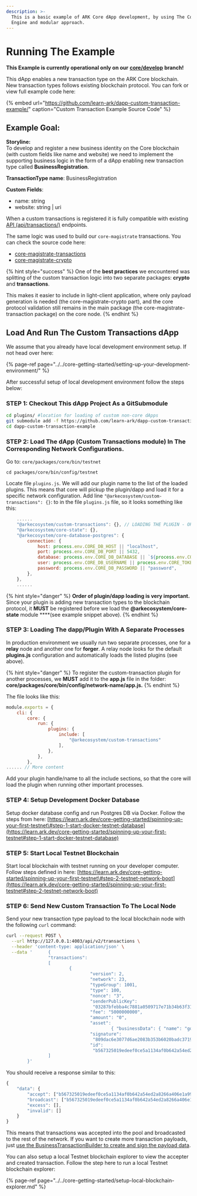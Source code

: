 ```yaml
---
description: >-
  This is a basic example of ARK Core dApp development, by using The Core GTI
  Engine and modular approach.
---
```


# Running The Example

**This Example is currently operational only on our** [**core/develop**](https://github.com/ArkEcosystem/core/tree/develop) **branch!**

This dApp enables a new transaction type on the ARK Core blockchain. New transaction types follows existing blockchain protocol. You can fork or view full example code here:

{% embed url="https://github.com/learn-ark/dapp-custom-transaction-example/" caption="Custom Transaction Example Source Code" %}

## Example Goal: 

**Storyline:**  
To develop and register  a new business identity on the Core blockchain \(with custom fields like name and website\) we need to implement the supporting business logic in the form of a dApp enabling new transaction type called **BusinessRegistration**.

**TransactionType name**: BusinessRegistration 

**Custom Fields**:

* name: string
* website: string \| uri

When a custom transactions is registered it is fully compatible with existing [API \(api/transactions/\)](https://api.ark.dev/public-rest-api/endpoints/transactions) endpoints.

The same logic was used to build our `core-magistrate` transactions. You can check the source code here:

* [core-magistrate-transactions](https://github.com/ArkEcosystem/core/tree/develop/packages/core-magistrate-transactions)
* [core-magistrate-crypto](https://github.com/ArkEcosystem/core/tree/develop/packages/core-magistrate-crypto)

{% hint style="success" %}
One of the **best practices** we encountered was splitting of the custom transaction logic into two separate packages: **crypto** and **transactions**. 

This makes it easier to include in light-client application, where only payload generation is needed \(the core-magistrate-crypto part\), and the core protocol validation still remains in the main package \(the core-magistrate-transaction package\) on the core node.
{% endhint %}

## Load And Run The Custom Transactions dApp

We assume that you already have local development environment setup. If not head over here:

{% page-ref page="../../core-getting-started/setting-up-your-development-environment/" %}

After successful setup of local development environment follow the steps below:

### STEP 1: Checkout This dApp Project As a GitSubmodule

```bash
cd plugins/ #location for loading of custom non-core dApps
git submodule add -f https://github.com/learn-ark/dapp-custom-transaction-example
cd dapp-custom-transaction-example
```

### STEP 2: Load The dApp \(Custom Transactions module\) In The Corresponding Network Configurations.

Go to: `core/packages/core/bin/testnet`

```text
cd packages/core/bin/config/testnet
```

Locate file `plugins.js`. We will add our plugin name to the list of the loaded plugins. This means that core will pickup the plugin/dapp and load it for a specific network configuration. Add line `"@arkecosystem/custom-transactions": {}`: to in the file `plugins.js` file, so it looks something like this:

```javascript
    ......
    "@arkecosystem/custom-transactions": {}, // LOADING THE PLUGIN - ORDER IS IMPORTANT
    "@arkecosystem/core-state": {},
    "@arkecosystem/core-database-postgres": {
        connection: {
            host: process.env.CORE_DB_HOST || "localhost",
            port: process.env.CORE_DB_PORT || 5432,
            database: process.env.CORE_DB_DATABASE || `${process.env.CORE_TOKEN}_${process.env.CORE_NETWORK_NAME}`,
            user: process.env.CORE_DB_USERNAME || process.env.CORE_TOKEN,
            password: process.env.CORE_DB_PASSWORD || "password",
        },
    },
    ......
```

{% hint style="danger" %}
**Order of plugin/dapp loading is very important.** Since your plugin is adding new transaction types to the blockchain protocol, it **MUST** be registered before we load the  **@arkecosystem/core-state** module ****\(see example snippet above\).
{% endhint %}

### STEP 3: Loading The dapp/Plugin With A Separate Processes

In production environment we usually run two separate processes, one for a **relay** node and another one for **forger**. A relay node looks for the default **plugins.js** configuration and automatically loads the listed plugins \(see above\).

{% hint style="danger" %}
To register the custom-transaction plugin for another processes, we **MUST** add it to the **app.js** file in the folder: **core/packages/core/bin/config/network-name/app.js.**
{% endhint %}

 The file looks like this:

```javascript
module.exports = {
    cli: {
        core: {
            run: {
                plugins: {
                    include: [
                        "@arkecosystem/custom-transactions"
                    ],
                },
            },
        },
...... // More content
```

Add your plugin handle/name to all the include sections, so that the core will load the plugin when running other important processes.

### STEP 4: Setup Development Docker Database

Setup docker database config and run Postgres DB via Docker. Follow the steps from here: [https://learn.ark.dev/core-getting-started/spinning-up-your-first-testnet\#step-1-start-docker-testnet-database](https://learn.ark.dev/core-getting-started/spinning-up-your-first-testnet#step-1-start-docker-testnet-database)

### STEP 5: Start Local Testnet Blockchain

Start local blockchain with testnet running on your developer computer. Follow steps defined in here: [https://learn.ark.dev/core-getting-started/spinning-up-your-first-testnet\#step-2-testnet-network-boot](https://learn.ark.dev/core-getting-started/spinning-up-your-first-testnet#step-2-testnet-network-boot)

### STEP 6: Send New Custom Transaction To The Local Node

Send your new transaction type payload to the local blockchain node with the following `curl` command:

```bash
curl --request POST \
  --url http://127.0.0.1:4003/api/v2/transactions \
  --header 'content-type: application/json' \
  --data '      {
                "transactions":
                [
                        {
                                "version": 2,
                                "network": 23,
                                "typeGroup": 1001,
                                "type": 100,
                                "nonce": "3",
                                "senderPublicKey":
                                 "03287bfebba4c7881a0509717e71b34b63f31e40021c321f89ae04f84be6d6ac37",
                                "fee": "5000000000",
                                "amount": "0",
                                "asset":
                                        { "businessData": { "name": "google", "website": "www.google.com" } },
                                "signature":
                                 "809dac6e3077d6ae2083b353b6020badc37195c286079d466bb1d6670ed4e9628a5b5d0a621801e2763aae5add41905036ed8d21609ed9ddde9f941bd066833c",
                                "id":
                                 "b567325019edeef0ce5a1134af0b642a54ed2a8266a406e1a999f5d590eb5c3c" }
                ]
        }'
```

You should receive a response similar to this:

```javascript
{
    "data": {
        "accept": ["b567325019edeef0ce5a1134af0b642a54ed2a8266a406e1a999f5d590eb5c3c"],
        "broadcast": ["b567325019edeef0ce5a1134af0b642a54ed2a8266a406e1a999f5d590eb5c3c"],
        "excess": [],
        "invalid": []
    }
}
```

This means that transactions was accepted into the pool and broadcasted to the rest of the network. If you want to create more transaction payloads, just [use the BusinessTransactionBuilder to create and sign the payload data](https://github.com/learn-ark/dapp-custom-transaction-example/blob/master/__tests__/test.test.ts).

You can also setup a local Testnet blockchain explorer to view the accepter and created transaction. Follow the step here to run a local Testnet blockchain explorer:

{% page-ref page="../../core-getting-started/setup-local-blockchain-explorer.md" %}

